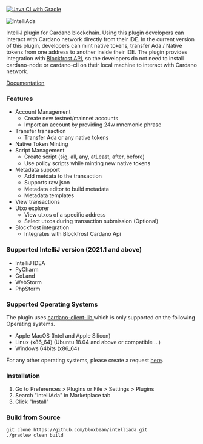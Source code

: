 [![Java CI with Gradle](https://github.com/bloxbean/intelliada/actions/workflows/gradle.yml/badge.svg)](https://github.com/bloxbean/intelliada/actions/workflows/gradle.yml)

![IntelliAda](https://user-images.githubusercontent.com/35016438/121795762-5d4c7180-cc46-11eb-8d67-412fda27bea4.png)

IntelliJ plugin for Cardano blockchain. Using this plugin developers can interact with Cardano network directly from their IDE. In the current version of this plugin, developers can mint native tokens, transfer Ada / Native tokens from one address to another inside their IDE. The plugin provides integration with [Blockfrost API](https://blockfrost.io), so the developers do not need to install cardano-node or cardano-cli on their local machine to interact with Cardano network.

[Documentation](https://intelliada.bloxbean.com/)

### Features

* Account Management
  * Create new testnet/mainnet accounts
  * Import an account by providing 24w mnemonic phrase
* Transfer transaction
  * Transfer Ada or any native tokens
* Native Token Minting
* Script Management
  * Create script \(sig, all, any, atLeast, after, before\)
  * Use policy scripts while minting new native tokens
* Metadata support
  * Add metdata to the transaction
  * Supports raw json
  * Metadata editor to build metadata
  * Metadata templates
* View transactions
* Utxo explorer
  * View utxos of a specific address
  * Select utxos during transaction submission \(Optional\)
* Blockfrost integration
  * Integrates with Blockfrost Cardano Api

### Supported IntelliJ version  \(2021.1 and above\)

* IntelliJ IDEA
* PyCharm
* GoLand
* WebStorm
* PhpStorm

### Supported Operating Systems

The plugin uses [cardano-client-lib ](https://github.com/bloxbean/cardano-client-lib/)which is only supported on the following Operating systems. 

* Apple MacOS \(Intel and Apple Silicon\)
* Linux \(x86\_64\) \(Ubuntu 18.04 and above or compatible ...\)
* Windows 64bits \(x86\_64\)

For any other operating systems, please create a request [here](https://github.com/bloxbean/cardano-client-lib/issues).

### **Installation**

1. Go to Preferences &gt; Plugins or File &gt; Settings &gt; Plugins
2. Search "IntelliAda" in Marketplace tab
3. Click "Install"


### Build from Source

```
git clone https://github.com/bloxbean/intelliada.git
./gradlew clean build
```
